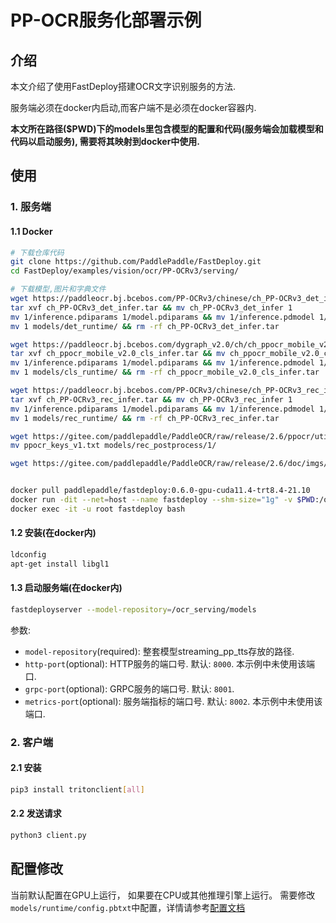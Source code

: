 # PP-OCR服务化部署示例

## 介绍
本文介绍了使用FastDeploy搭建OCR文字识别服务的方法.

服务端必须在docker内启动,而客户端不是必须在docker容器内.

**本文所在路径($PWD)下的models里包含模型的配置和代码(服务端会加载模型和代码以启动服务), 需要将其映射到docker中使用.**

## 使用
### 1. 服务端
#### 1.1 Docker
```bash
# 下载仓库代码
git clone https://github.com/PaddlePaddle/FastDeploy.git
cd FastDeploy/examples/vision/ocr/PP-OCRv3/serving/

# 下载模型,图片和字典文件
wget https://paddleocr.bj.bcebos.com/PP-OCRv3/chinese/ch_PP-OCRv3_det_infer.tar
tar xvf ch_PP-OCRv3_det_infer.tar && mv ch_PP-OCRv3_det_infer 1
mv 1/inference.pdiparams 1/model.pdiparams && mv 1/inference.pdmodel 1/model.pdmodel
mv 1 models/det_runtime/ && rm -rf ch_PP-OCRv3_det_infer.tar

wget https://paddleocr.bj.bcebos.com/dygraph_v2.0/ch/ch_ppocr_mobile_v2.0_cls_infer.tar
tar xvf ch_ppocr_mobile_v2.0_cls_infer.tar && mv ch_ppocr_mobile_v2.0_cls_infer 1
mv 1/inference.pdiparams 1/model.pdiparams && mv 1/inference.pdmodel 1/model.pdmodel
mv 1 models/cls_runtime/ && rm -rf ch_ppocr_mobile_v2.0_cls_infer.tar

wget https://paddleocr.bj.bcebos.com/PP-OCRv3/chinese/ch_PP-OCRv3_rec_infer.tar
tar xvf ch_PP-OCRv3_rec_infer.tar && mv ch_PP-OCRv3_rec_infer 1
mv 1/inference.pdiparams 1/model.pdiparams && mv 1/inference.pdmodel 1/model.pdmodel
mv 1 models/rec_runtime/ && rm -rf ch_PP-OCRv3_rec_infer.tar

wget https://gitee.com/paddlepaddle/PaddleOCR/raw/release/2.6/ppocr/utils/ppocr_keys_v1.txt
mv ppocr_keys_v1.txt models/rec_postprocess/1/

wget https://gitee.com/paddlepaddle/PaddleOCR/raw/release/2.6/doc/imgs/12.jpg


docker pull paddlepaddle/fastdeploy:0.6.0-gpu-cuda11.4-trt8.4-21.10
docker run -dit --net=host --name fastdeploy --shm-size="1g" -v $PWD:/ocr_serving paddlepaddle/fastdeploy:0.6.0-gpu-cuda11.4-trt8.4-21.10 bash
docker exec -it -u root fastdeploy bash
```

#### 1.2 安装(在docker内)
```bash
ldconfig
apt-get install libgl1
```

#### 1.3 启动服务端(在docker内)
```bash
fastdeployserver --model-repository=/ocr_serving/models
```

参数:
  - `model-repository`(required): 整套模型streaming_pp_tts存放的路径.
  - `http-port`(optional): HTTP服务的端口号. 默认: `8000`. 本示例中未使用该端口.
  - `grpc-port`(optional): GRPC服务的端口号. 默认: `8001`.
  - `metrics-port`(optional): 服务端指标的端口号. 默认: `8002`. 本示例中未使用该端口.


### 2. 客户端
#### 2.1 安装
```bash
pip3 install tritonclient[all]
```

#### 2.2 发送请求
```bash
python3 client.py
```

## 配置修改

当前默认配置在GPU上运行， 如果要在CPU或其他推理引擎上运行。 需要修改`models/runtime/config.pbtxt`中配置，详情请参考[配置文档](../../../../../serving/docs/zh_CN/model_configuration.md)
